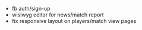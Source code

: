 - fb auth/sign-up
- wisiwyg editor for news/match report
- fix responsive layout on players/match view pages